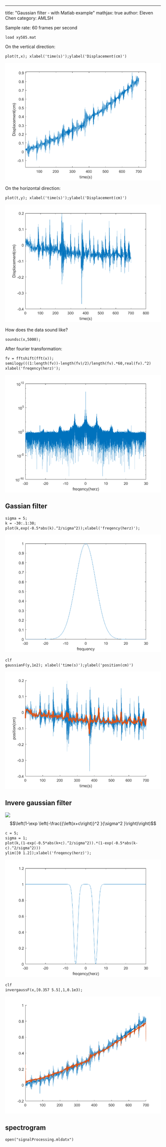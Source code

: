 ---
title:  "Gaussian filter - with Matlab example"
mathjax: true
author: Eleven Chen
category: AMLSH


Sample rate: 60 frames per second



```matlab:Code
load xy585.mat
```



On the vertical direction:



```matlab:Code
plot(t,x); xlabel('time(s)');ylabel('Displacement(cm)')
```


![figure_0.png](2021-07-11-Gaussian-filter_images/figure_0.png)



On the horizontal direction:



```matlab:Code
plot(t,y); xlabel('time(s)');ylabel('Displacement(cm)')
```


![figure_1.png](2021-07-11-Gaussian-filter_images/figure_1.png)



How does the data sound like?



```matlab:Code
soundsc(x,5000);
```



After fourier transformation:



```matlab:Code
fv = fftshift(fft(x));
semilogy(((1:length(fv))-length(fv)/2)/length(fv).*60,real(fv).^2)
xlabel('freqency(herz)');
```


![figure_2.png](2021-07-11-Gaussian-filter_images/figure_2.png)

## Gassian filter

```matlab:Code
sigma = 5;
k = -30:.1:30;
plot(k,exp(-0.5*abs(k).^2/sigma^2));xlabel('freqency(herz)');
```


![figure_3.png](2021-07-11-Gaussian-filter_images/figure_3.png)


```matlab:Code
clf
gaussianF(y,1e2); xlabel('time(s)');ylabel('position(cm)')
```


![figure_4.png](2021-07-11-Gaussian-filter_images/figure_4.png)

## Invere gaussian filter

<img src="https://latex.codecogs.com/gif.latex?\left(1-\exp&space;\left(-\frac{{\left(x-c\right)}^2&space;}{\sigma^2&space;}\right)\right)"/>$$\left(1-\exp \left(-\frac{{\left(x+c\right)}^2 }{\sigma^2 }\right)\right)$$


```matlab:Code
c = 5;
sigma = 1;
plot(k,(1-exp(-0.5*abs(k+c).^2/sigma^2)).*(1-exp(-0.5*abs(k-c).^2/sigma^2)))
ylim([0 1.2]);xlabel('freqency(herz)');
```


![figure_5.png](2021-07-11-Gaussian-filter_images/figure_5.png)


```matlab:Code
clf
invergaussF(x,[0.357 5.5],1,0.1e3);
```


![figure_6.png](2021-07-11-Gaussian-filter_images/figure_6.png)

## spectrogram

```matlab:Code
open("signalProcessing.mldatx")
```


